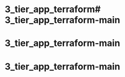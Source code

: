 # 3_tier_app_terraform# 3_tier_app_terraform-main
# 3_tier_app_terraform-main
# 3_tier_app_terraform-main
